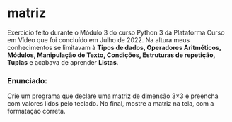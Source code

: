 # matriz
Exercício feito durante o Módulo 3 do curso Python 3 da Plataforma Curso em Vídeo que foi concluído em Julho de 2022. Na altura meus conhecimentos se limitavam à **Tipos de dados, Operadores Aritméticos, Módulos, Manipulação de Texto, Condições, Estruturas de repetição, Tuplas**  e acabava de aprender **Listas**. 

### Enunciado:

Crie um programa que declare uma matriz de dimensão 3×3 e preencha com valores lidos pelo teclado. No final, mostre a matriz na tela, com a formatação correta.

